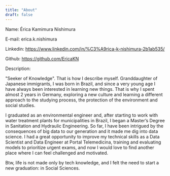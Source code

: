 ```yaml
---
title: "About"
draft: false
---
```


Name: Érica Kamimura Nishimura


E-mail: erica.k.nishimura


Linkedin: https://www.linkedin.com/in/%C3%A9rica-k-nishimura-2b1ab535/


Github: https://github.com/EricaKN


Description:

"Seeker of Knowledge". 
That is how I describe myself. 
Granddaughter of Japanese immigrants, I was born in Brazil, and since a very young age I have always been interested in learning new things. 
That is why I spent almost 2 years in Germany, exploring a new culture and learning a different approach to the studying process, the protection of the environment and social studies. 

I graduated as an environmental engineer and, after starting to work with water treatment plants for municipalities in Brazil, I began a Master’s Degree in Sanitation and Hydraulic Engineering. 
So far, I have been intrigued by the consequences of big data to our generation and it made me dig into data science.
I had a great opportunity to improve my technical skills as a Data Scientist and Data Engineer at Portal Telemedicina, training and evaluating models to prioritize urgent exams, and now I would love to find another place where I can feel challenged and motivated.

Btw, life is not made only by tech knowledge, and I felt the need to start a new graduation: in Social Sciences.

